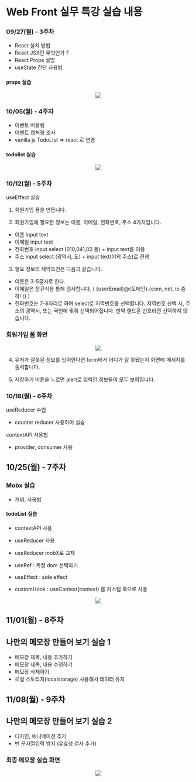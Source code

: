 # Web Front 실무 특강 실습 내용

### 09/27(월) - 3주차

-   React 설치 방법
-   React JSX란 무엇인가 ?
-   React Props 설명
-   useState 간단 사용법

#### props 실습 

<p align="center">
  <img src="https://user-images.githubusercontent.com/51049245/140735640-1076da2e-1bcc-4957-b208-865554c8c3f7.png"/>
</p>

### 10/05(월) - 4주차

-   이벤트 버블링
-   이벤트 캡처링 조사
-   vanilla js TodoLIst => react 로 변경

#### todolist 실습 

<p align="center">
  <img src="https://user-images.githubusercontent.com/51049245/140735763-c7dd87fb-3657-4bac-ab42-593014cfc3b8.png"/>
</p>

### 10/12(월) - 5주차

useEffect 실습

1. 회원가입 폼을 만듭니다.

2. 회원가입에 필요한 정보는 이름, 이메일, 전화번호, 주소 4가지입니다.

-   이름 input text
-   이메일 input text
-   전화번호 input select (010,041,02 등) + input text를 이용
-   주소 input select (광역시, 도) + input text(이외 주소)로 진행

3. 필요 정보의 제약조건은 다음과 같습니다.

-   이름은 3-5글자로 한다.
-   이메일은 정규식을 통해 검사합니다. ( {userEmail}@{도메인}.{com, net, io 중 하나} )
-   전화번호는 7-8자리로 하며 select로 지역번호를 선택합니다. 지역번호 선택 시, 주소의 광역시, 또는 국번에 맞춰 선택되어집니다. 만약 핸드폰 번호라면 선택하지 않습니다.

### 회원가입 폼 화면

<p align="center">
  <img src="https://user-images.githubusercontent.com/51049245/140735485-2b384eac-bf9a-49be-bb17-1a54a9d679b9.png"/>
</p>

4. 유저가 잘못된 정보를 입력한다면 form에서 어디가 잘 못됐는지 화면에 메세지를 출력합니다.

5. 저장하기 버튼을 누르면 alert로 입력한 정보들이 모두 보여집니다.

### 10/18(월) - 6주차

useReducer 수업

-   counter reducer 사용하여 실습

contextAPI 사용법

-   provider, consumer 사용

## 10/25(월) - 7주차

### Mobx 실습

-   개념, 사용법

#### todoList 실습

-   contextAPI 사용
-   useReducer 사용
-   useReducer mobX로 교체

-   useRef : 특정 dom 선택하기
-   useEffect : side effect
-   customHook : useContext(context) 를 커스텀 훅으로 사용

<p align="center">
  <img src="https://user-images.githubusercontent.com/51049245/140738893-94bfceed-9abe-4bed-8cfe-5b49fc91d307.png"/>
</p>

## 11/01(월) - 8주차

## 나만의 메모장 만들어 보기 실습 1

-   메모장 제목, 내용 추가하기
-   메모장 제목, 내용 수정하기
-   메모장 삭제하기
-   로컬 스토리지(localstorage) 사용해서 데이터 유지

## 11/08(월) - 9주차

## 나만의 메모장 만들어 보기 실습 2

-   디자인, 애니메이션 추가
-   빈 문자열입력 방지 (유효성 검사 추가)


### 최종 메모장 실습 화면
<p align="center">
  <img src="https://user-images.githubusercontent.com/51049245/140735041-33960690-5c7a-488e-a6db-395a12600756.png"/>
</p>
